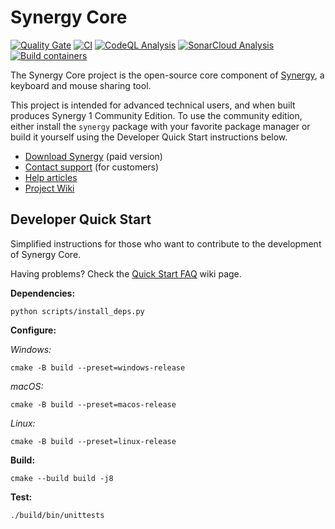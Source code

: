 # Synergy Core

[![Quality Gate](https://sonarcloud.io/api/project_badges/measure?project=symless_synergy-core&metric=alert_status)](https://sonarcloud.io/summary/new_code?id=symless_synergy-core)
[![CI](https://github.com/symless/synergy-core/actions/workflows/ci.yml/badge.svg)](https://github.com/symless/synergy-core/actions/workflows/ci.yml)
[![CodeQL Analysis](https://github.com/symless/synergy-core/actions/workflows/codeql-analysis.yml/badge.svg)](https://github.com/symless/synergy-core/actions/workflows/codeql-analysis.yml)
[![SonarCloud Analysis](https://github.com/symless/synergy-core/actions/workflows/sonarcloud-analysis.yml/badge.svg)](https://github.com/symless/synergy-core/actions/workflows/sonarcloud-analysis.yml)
[![Build containers](https://github.com/symless/synergy-core/actions/workflows/build-containers.yml/badge.svg)](https://github.com/symless/synergy-core/actions/workflows/build-containers.yml)

The Synergy Core project is the open-source core component of [Synergy](https://symless.com/synergy), a keyboard and mouse sharing tool.  

This project is intended for advanced technical users, and when built produces Synergy 1 Community Edition. 
To use the community edition, either install the `synergy` package with your favorite package manager or build it yourself using the Developer Quick Start instructions below.

* [Download Synergy](https://symless.com/synergy/download) (paid version)
* [Contact support](https://symless.com/synergy/contact) (for customers)
* [Help articles](https://symless.com/synergy/help)
* [Project Wiki](https://github.com/symless/synergy-core/wiki)

## Developer Quick Start

Simplified instructions for those who want to contribute to the development of Synergy Core.

Having problems? Check the [Quick Start FAQ](https://github.com/symless/synergy-core/wiki/Quick-Start-FAQ) wiki page.

**Dependencies:**
```
python scripts/install_deps.py
```

**Configure:**

*Windows:*
```
cmake -B build --preset=windows-release
```

*macOS:*
```
cmake -B build --preset=macos-release
```

*Linux:*
```
cmake -B build --preset=linux-release
```

**Build:**
```
cmake --build build -j8
```

**Test:**
```
./build/bin/unittests
```
